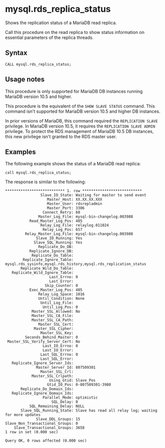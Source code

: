 # mysql\.rds\_replica\_status<a name="mysql_rds_replica_status"></a>

Shows the replication status of a MariaDB read replica\.

Call this procedure on the read replica to show status information on essential parameters of the replica threads\.

## Syntax<a name="mysql_rds_replica_status-syntax"></a>

```
CALL mysql.rds_replica_status;
```

## Usage notes<a name="mysql_rds_replica_status-usage-notes"></a>

This procedure is only supported for MariaDB DB instances running MariaDB version 10\.5 and higher\.

This procedure is the equivalent of the `SHOW SLAVE STATUS` command\. This command isn't supported for MariaDB version 10\.5 and higher DB instances\.

In prior versions of MariaDB, this command required the `REPLICATION SLAVE` privilege\. In MariaDB version 10\.5, it requires the `REPLICATION SLAVE ADMIN` privilege\. To protect the RDS management of MariaDB 10\.5 DB instances, this new privilege isn't granted to the RDS master user\.

## Examples<a name="mysql_rds_replica_status-examples"></a>

The following example shows the status of a MariaDB read replica:

```
call mysql.rds_replica_status;
```

The response is similar to the following:

```
*************************** 1. row ***************************
                Slave_IO_State: Waiting for master to send event
                   Master_Host: XX.XX.XX.XXX
                   Master_User: rdsrepladmin
                   Master_Port: 3306
                 Connect_Retry: 60
               Master_Log_File: mysql-bin-changelog.003988
           Read_Master_Log_Pos: 405
                Relay_Log_File: relaylog.011024
                 Relay_Log_Pos: 657
         Relay_Master_Log_File: mysql-bin-changelog.003988
              Slave_IO_Running: Yes
             Slave_SQL_Running: Yes
               Replicate_Do_DB:
           Replicate_Ignore_DB:
            Replicate_Do_Table:
        Replicate_Ignore_Table: mysql.rds_sysinfo,mysql.rds_history,mysql.rds_replication_status
       Replicate_Wild_Do_Table:
   Replicate_Wild_Ignore_Table:
                    Last_Errno: 0
                    Last_Error:
                  Skip_Counter: 0
           Exec_Master_Log_Pos: 405
               Relay_Log_Space: 1016
               Until_Condition: None
                Until_Log_File:
                 Until_Log_Pos: 0
            Master_SSL_Allowed: No
            Master_SSL_CA_File:
            Master_SSL_CA_Path:
               Master_SSL_Cert:
             Master_SSL_Cipher:
                Master_SSL_Key:
         Seconds_Behind_Master: 0
 Master_SSL_Verify_Server_Cert: No
                 Last_IO_Errno: 0
                 Last_IO_Error:
                Last_SQL_Errno: 0
                Last_SQL_Error:
   Replicate_Ignore_Server_Ids:
              Master_Server_Id: 807509301
                Master_SSL_Crl:
            Master_SSL_Crlpath:
                    Using_Gtid: Slave_Pos
                   Gtid_IO_Pos: 0-807509301-3980
       Replicate_Do_Domain_Ids:
   Replicate_Ignore_Domain_Ids:
                 Parallel_Mode: optimistic
                     SQL_Delay: 0
           SQL_Remaining_Delay: NULL
       Slave_SQL_Running_State: Slave has read all relay log; waiting for more updates
              Slave_DDL_Groups: 15
Slave_Non_Transactional_Groups: 0
    Slave_Transactional_Groups: 3658
1 row in set (0.000 sec)

Query OK, 0 rows affected (0.000 sec)
```